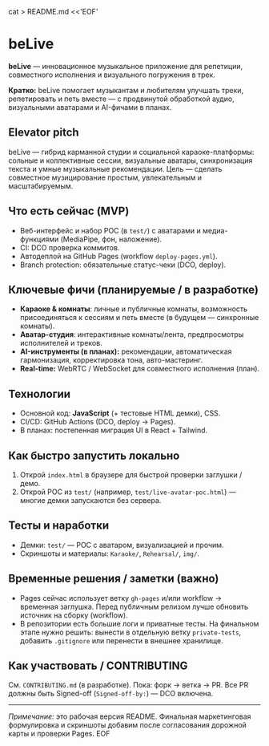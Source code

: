 cat > README.md <<'EOF'
# beLive

**beLive** — инновационное музыкальное приложение для репетиции, совместного исполнения и визуального погружения в трек.

**Кратко:** beLive помогает музыкантам и любителям улучшать треки, репетировать и петь вместе — с продвинутой обработкой аудио, визуальными аватарами и AI-фичами в планах.

## Elevator pitch
beLive — гибрид карманной студии и социальной караоке-платформы: сольные и коллективные сессии, визуальные аватары, синхронизация текста и умные музыкальные рекомендации. Цель — сделать совместное музицирование простым, увлекательным и масштабируемым.

## Что есть сейчас (MVP)
- Веб-интерфейс и набор POC (в `test/`) с аватарами и медиа-функциями (MediaPipe, фон, наложение).
- CI: DCO проверка коммитов.
- Автодеплой на GitHub Pages (workflow `deploy-pages.yml`).
- Branch protection: обязательные статус-чеки (DCO, deploy).

## Ключевые фичи (планируемые / в разработке)
- **Караоке & комнаты**: личные и публичные комнаты, возможность присоединяться к сессиям и петь вместе (в будущем — синхронные комнаты).
- **Аватар-студия**: интерактивные комнаты/лента, предпросмотры исполнителей и треков.
- **AI-инструменты (в планах):** рекомендации, автоматическая гармонизация, корректировка тона, авто-мастеринг.
- **Real-time:** WebRTC / WebSocket для совместного исполнения (план).

## Технологии
- Основной код: **JavaScript** (+ тестовые HTML демки), CSS.
- CI/CD: GitHub Actions (DCO, deploy → Pages).
- В планах: постепенная миграция UI в React + Tailwind.

## Как быстро запустить локально
1. Открой `index.html` в браузере для быстрой проверки заглушки / демо.
2. Открой POC из `test/` (например, `test/live-avatar-poc.html`) — многие демки запускаются без сервера.

## Тесты и наработки
- Демки: `test/` — POC с аватаром, визуализацией и прочим.
- Скриншоты и материалы: `Karaoke/`, `Rehearsal/`, `img/`.

## Временные решения / заметки (важно)
- Pages сейчас использует ветку `gh-pages` и/или workflow → временная заглушка. Перед публичным релизом лучше обновить источник на сборку (workflow).
- В репозитории есть большие логи и приватные тесты. На финальном этапе нужно решить: вынести в отдельную ветку `private-tests`, добавить `.gitignore` или перенести в внешнее хранилище.

## Как участвовать / CONTRIBUTING
См. `CONTRIBUTING.md` (в разработке). Пока: форк → ветка → PR. Все PR должны быть Signed-off (`Signed-off-by:`) — DCO включена.

---

*Примечание:* это рабочая версия README. Финальная маркетинговая формулировка и скриншоты добавим после согласования дорожной карты и проверки Pages.
EOF
